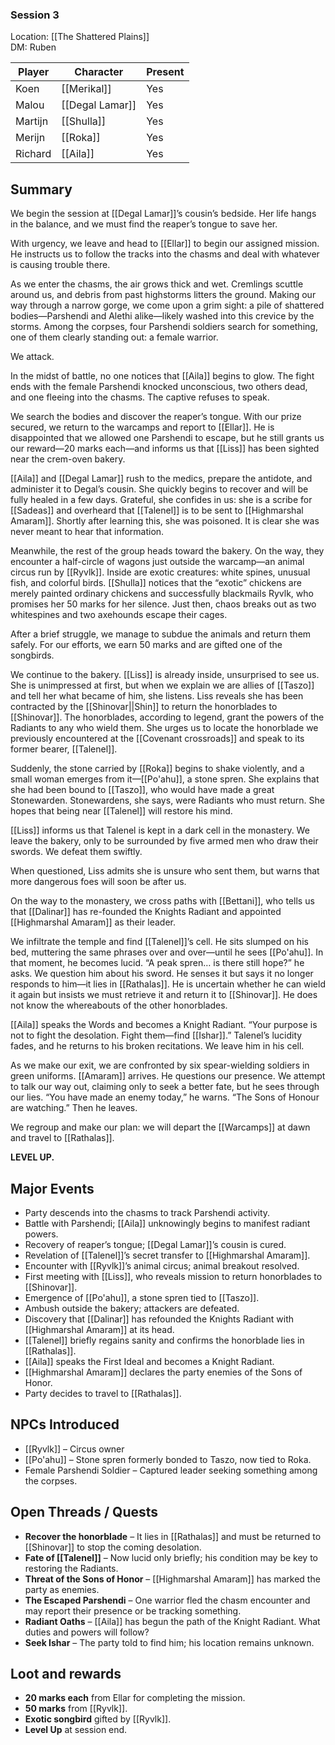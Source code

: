 ### Session 3
Location:  [[The Shattered Plains]]<br>
DM: Ruben

| Player  | Character                               | Present |
| ------- | --------------------------------------- | ------- |
| Koen    | [[Merikal]]                             | Yes     |
| Malou   | [[Degal Lamar]]                         | Yes     |
| Martijn | [[Shulla]]                              | Yes     |
| Merijn  | [[Roka]] | Yes     |
| Richard | [[Aila]]                                | Yes     |

## Summary  

We begin the session at [[Degal Lamar]]’s cousin’s bedside. Her life hangs in the balance, and we must find the reaper’s tongue to save her.

With urgency, we leave and head to [[Ellar]] to begin our assigned mission. He instructs us to follow the tracks into the chasms and deal with whatever is causing trouble there.

As we enter the chasms, the air grows thick and wet. Cremlings scuttle around us, and debris from past highstorms litters the ground. Making our way through a narrow gorge, we come upon a grim sight: a pile of shattered bodies—Parshendi and Alethi alike—likely washed into this crevice by the storms. Among the corpses, four Parshendi soldiers search for something, one of them clearly standing out: a female warrior.

We attack.

In the midst of battle, no one notices that [[Aila]] begins to glow. The fight ends with the female Parshendi knocked unconscious, two others dead, and one fleeing into the chasms. The captive refuses to speak.

We search the bodies and discover the reaper’s tongue. With our prize secured, we return to the warcamps and report to [[Ellar]]. He is disappointed that we allowed one Parshendi to escape, but he still grants us our reward—20 marks each—and informs us that [[Liss]] has been sighted near the crem-oven bakery.

[[Aila]] and [[Degal Lamar]] rush to the medics, prepare the antidote, and administer it to Degal’s cousin. She quickly begins to recover and will be fully healed in a few days. Grateful, she confides in us: she is a scribe for [[Sadeas]] and overheard that [[Talenel]] is to be sent to [[Highmarshal Amaram]]. Shortly after learning this, she was poisoned. It is clear she was never meant to hear that information.

Meanwhile, the rest of the group heads toward the bakery. On the way, they encounter a half-circle of wagons just outside the warcamp—an animal circus run by [[Ryvlk]]. Inside are exotic creatures: white spines, unusual fish, and colorful birds. [[Shulla]] notices that the “exotic” chickens are merely painted ordinary chickens and successfully blackmails Ryvlk, who promises her 50 marks for her silence. Just then, chaos breaks out as two whitespines and two axehounds escape their cages.

After a brief struggle, we manage to subdue the animals and return them safely. For our efforts, we earn 50 marks and are gifted one of the songbirds.

We continue to the bakery. [[Liss]] is already inside, unsurprised to see us. She is unimpressed at first, but when we explain we are allies of [[Taszo]] and tell her what became of him, she listens. Liss reveals she has been contracted by the [[Shinovar||Shin]] to return the honorblades to [[Shinovar]]. The honorblades, according to legend, grant the powers of the Radiants to any who wield them. She urges us to locate the honorblade we previously encountered at the [[Covenant crossroads]] and speak to its former bearer, [[Talenel]].

Suddenly, the stone carried by [[Roka]] begins to shake violently, and a small woman emerges from it—[[Po'ahu]], a stone spren. She explains that she had been bound to [[Taszo]], who would have made a great Stonewarden. Stonewardens, she says, were Radiants who must return. She hopes that being near [[Talenel]] will restore his mind.

[[Liss]] informs us that Talenel is kept in a dark cell in the monastery. We leave the bakery, only to be surrounded by five armed men who draw their swords. We defeat them swiftly.

When questioned, Liss admits she is unsure who sent them, but warns that more dangerous foes will soon be after us.

On the way to the monastery, we cross paths with [[Bettani]], who tells us that [[Dalinar]] has re-founded the Knights Radiant and appointed [[Highmarshal Amaram]] as their leader.

We infiltrate the temple and find [[Talenel]]’s cell. He sits slumped on his bed, muttering the same phrases over and over—until he sees [[Po'ahu]]. In that moment, he becomes lucid. “A peak spren… is there still hope?” he asks. We question him about his sword. He senses it but says it no longer responds to him—it lies in [[Rathalas]]. He is uncertain whether he can wield it again but insists we must retrieve it and return it to [[Shinovar]]. He does not know the whereabouts of the other honorblades.

[[Aila]] speaks the Words and becomes a Knight Radiant. “Your purpose is not to fight the desolation. Fight them—find [[Ishar]].” Talenel’s lucidity fades, and he returns to his broken recitations. We leave him in his cell.

As we make our exit, we are confronted by six spear-wielding soldiers in green uniforms. [[Amaram]] arrives. He questions our presence. We attempt to talk our way out, claiming only to seek a better fate, but he sees through our lies. “You have made an enemy today,” he warns. “The Sons of Honour are watching.” Then he leaves.

We regroup and make our plan: we will depart the [[Warcamps]] at dawn and travel to [[Rathalas]].

**LEVEL UP.**


## Major Events  

- Party descends into the chasms to track Parshendi activity.
- Battle with Parshendi; [[Aila]] unknowingly begins to manifest radiant powers.
- Recovery of reaper’s tongue; [[Degal Lamar]]’s cousin is cured.
- Revelation of [[Talenel]]’s secret transfer to [[Highmarshal Amaram]].
- Encounter with [[Ryvlk]]’s animal circus; animal breakout resolved.
- First meeting with [[Liss]], who reveals mission to return honorblades to [[Shinovar]].
- Emergence of [[Po'ahu]], a stone spren tied to [[Taszo]].
- Ambush outside the bakery; attackers are defeated.
- Discovery that [[Dalinar]] has refounded the Knights Radiant with [[Highmarshal Amaram]] at its head.
- [[Talenel]] briefly regains sanity and confirms the honorblade lies in [[Rathalas]].
- [[Aila]] speaks the First Ideal and becomes a Knight Radiant.
- [[Highmarshal Amaram]] declares the party enemies of the Sons of Honor.
- Party decides to travel to [[Rathalas]].


## NPCs Introduced  
-  [[Ryvlk]] – Circus owner
-  [[Po'ahu]] – Stone spren formerly bonded to Taszo, now tied to Roka.
- Female Parshendi Soldier – Captured leader seeking something among the corpses.

## Open Threads / Quests  
- **Recover the honorblade** – It lies in [[Rathalas]] and must be returned to [[Shinovar]] to stop the coming desolation.
- **Fate of [[Talenel]]** – Now lucid only briefly; his condition may be key to restoring the Radiants.
- **Threat of the Sons of Honor** – [[Highmarshal Amaram]] has marked the party as enemies.
- **The Escaped Parshendi** – One warrior fled the chasm encounter and may report their presence or be tracking something.
- **Radiant Oaths** – [[Aila]] has begun the path of the Knight Radiant. What duties and powers will follow?
- **Seek Ishar** – The party told to find him; his location remains unknown.

## Loot and rewards
- **20 marks each** from Ellar for completing the mission.
- **50 marks** from [[Ryvlk]].
- **Exotic songbird** gifted by [[Ryvlk]].
- **Level Up** at session end.